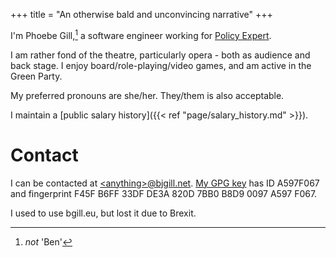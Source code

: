 +++
title = "An otherwise bald and unconvincing narrative"
+++

I'm Phoebe Gill,[^1] a software engineer working for [Policy Expert](https://www.policyexpert.co.uk/).

[^1]: _not_ 'Ben'

I am rather fond of the theatre, particularly opera - both as audience and back stage. I enjoy board/role-playing/video games, and am active in the Green Party.

My preferred pronouns are she/her. They/them is also acceptable.

I maintain a [public salary history]({{< ref "page/salary_history.md" >}}).

# Contact

I can be contacted at [\<anything>@bjgill.net](mailto:website@bjgill.net). [My GPG key](https://pgp.mit.edu/pks/lookup?op=vindex&search=0xB8D90097A597F067) has ID A597F067 and fingerprint F45F B6FF 33DF DE3A 820D 7BB0 B8D9 0097 A597 F067.

I used to use bgill.eu, but lost it due to Brexit.
